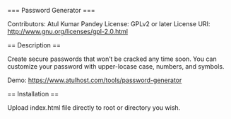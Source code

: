 === Password Generator ===

Contributors: Atul Kumar Pandey
License: GPLv2 or later
License URI: http://www.gnu.org/licenses/gpl-2.0.html

== Description ==

Create secure passwords that won’t be cracked any time soon. You can customize your password with upper-locase case, numbers, and symbols.

Demo: https://www.atulhost.com/tools/password-generator

== Installation ==

Upload index.html file directly to root or directory you wish.
